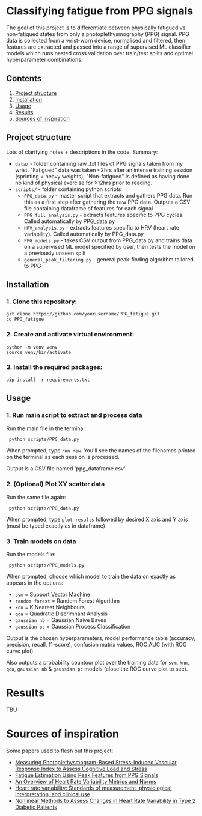 # Classifying fatigue from PPG signals

The goal of this project is to differentiate between physically fatigued vs. non-fatigued states from only a photoplethysmography (PPG) signal. PPG data is collected from a wrist-worn device, normalised and filtered, then features are extracted and passed into a range of supervised ML classifier models which runs nested cross validation over train/test splits and optimal hyperparameter combinations.


## Contents

1. [Project structure](#project-structure)
2. [Installation](#installation)
3. [Usage](#usage)
4. [Results](#results)
5. [Sources of inspiration](#sources-of-inspiration)



## Project structure
Lots of clarifying notes + descriptions in the code. Summary:

- `data/` - folder containing raw .txt files of PPG signals taken from my wrist. "Fatigued" data was taken <2hrs after an intense training session (sprinting + heavy weights); "Non-fatigued" is defined as having done no kind of physical exercise for >12hrs prior to reading.
- `scripts/` - folder containing python scripts
  - `PPG_data.py` - master script that extracts and gathers PPG data. Run this as a first step after gathering the raw PPG data. Outputs a CSV file containing dataframe of features for each signal
  - `PPG_full_analysis.py` - extracts features specific to PPG cycles. Called automatically by PPG_data.py
  - `HRV_analysis.py` - extracts features specific to HRV (heart rate variability). Called automatically by PPG_data.py
  - `PPG_models.py` - takes CSV output from PPG_data.py and trains data on a supervised ML model specified by user, then tests the model on a previously unseen split
  - `general_peak_filtering.py` - general peak-finding algorithm tailored to PPG


## Installation
### 1. Clone this repository:
   ```
   git clone https://github.com/yourusername/PPG_fatigue.git
   cd PPG_fatigue
   ```

### 2. Create and activate virtual environment:
   ```
   python -m venv venv
   source venv/bin/activate
   ```

### 3. Install the required packages:
   ```
   pip install -r requirements.txt
   ```


## Usage
### 1. Run main script to extract and process data 

Run the main file in the terminal:

   ```
    python scripts/PPG_data.py
   ```
When prompted, type `run new`. You'll see the names of the filenames printed on the terminal as each session is processed.

Output is a CSV file named 'ppg_dataframe.csv'

### 2. (Optional) Plot XY scatter data

Run the same file again:
   ```
    python scripts/PPG_data.py
   ```
When prompted, type `plot results` followed by desired X axis and Y axis (must be typed exactly as in dataframe)

### 3. Train models on data

Run the models file:
   ```
    python scripts/PPG_models.py
   ```
When prompted, choose which model to train the data on exactly as appears in the options:
- `svm` = Support Vector Machine
- `random forest` = Random Forest Algorithm
- `knn` = K Nearest Neighbours
- `qda` = Quadratic Discrimnant Analysis
- `gaussian nb` = Gaussian Naive Bayes
- `gaussian pc` = Gaussian Process Classification
  
Output is the chosen hyperparameters, model performance table (accuracy, precision, recall, f1-score), confusion matrix values, ROC AUC (with ROC curve plot).

Also outputs a probability countour plot over the training data  for `svm`, `knn`, `qda`, `gaussian nb` & `gaussian pc` models (close the ROC curve plot to see).



# Results

TBU


# Sources of inspiration
Some papers used to flesh out this project:
- [Measuring Photoplethysmogram-Based Stress-Induced Vascular Response Index to Assess Cognitive Load and Stress](https://dl.acm.org/doi/10.1145/2702123.2702399)
- [Fatigue Estimation Using Peak Features from PPG Signals](https://www.mdpi.com/2227-7390/11/16/3580)
- [An Overview of Heart Rate Variability Metrics and Norms](https://www.ncbi.nlm.nih.gov/pmc/articles/PMC5624990/)
- [Heart rate variability: Standards of measurement, physiological interpretation, and clinical use](https://academic.oup.com/eurheartj/article/17/3/354/485572)
- [Nonlinear Methods to Assess Changes in Heart Rate Variability in Type 2 Diabetic Patients](https://www.ncbi.nlm.nih.gov/pmc/articles/PMC4062368/)
  

